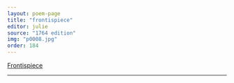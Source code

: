 ```yaml
---
layout: poem-page
title: "frontispiece"
editor: julie
source: "1764 edition"
img: "p0008.jpg"
order: 184
---
```



[Frontispiece]({{site.baseurl}}/images/{{page.img}})

---
